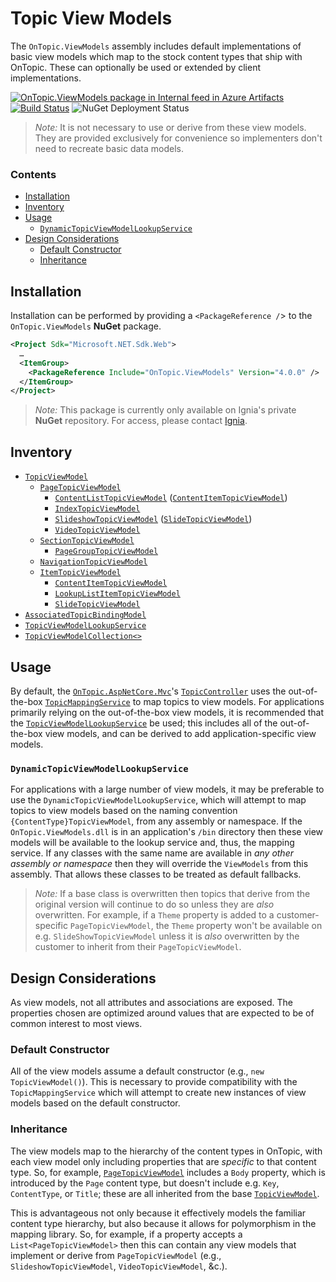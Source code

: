 ﻿# Topic View Models
The `OnTopic.ViewModels` assembly includes default implementations of basic view models which map to the stock content types that ship with OnTopic. These can optionally be used or extended by client implementations.

[![OnTopic.ViewModels package in Internal feed in Azure Artifacts](https://igniasoftware.feeds.visualstudio.com/_apis/public/Packaging/Feeds/46d5f49c-5e1e-47bb-8b14-43be6c719ba8/Packages/b22ec8a0-3966-4dc8-8bf5-69e6264dabd1/Badge)](https://igniasoftware.visualstudio.com/OnTopic/_packaging?_a=package&feed=46d5f49c-5e1e-47bb-8b14-43be6c719ba8&package=b22ec8a0-3966-4dc8-8bf5-69e6264dabd1&preferRelease=true)
[![Build Status](https://igniasoftware.visualstudio.com/OnTopic/_apis/build/status/OnTopic-CI-V3?branchName=master)](https://igniasoftware.visualstudio.com/OnTopic/_build/latest?definitionId=7&branchName=master)
![NuGet Deployment Status](https://rmsprodscussu1.vsrm.visualstudio.com/A09668467-721c-4517-8d2e-aedbe2a7d67f/_apis/public/Release/badge/bd7f03e0-6fcf-4ec6-939d-4e995668d40f/2/2)

> *Note:* It is not necessary to use or derive from these view models. They are provided exclusively for convenience so implementers don't need to recreate basic data models.

### Contents
- [Installation](#installation)
- [Inventory](#inventory)
- [Usage](#usage)
  - [`DynamicTopicViewModelLookupService`](#DynamicTopicViewModelLookupService) 
- [Design Considerations](#design-considerations)
  - [Default Constructor](#default-constructor)
  - [Inheritance](#inheritance)

## Installation
Installation can be performed by providing a `<PackageReference /`> to the `OnTopic.ViewModels` **NuGet** package.
```xml
<Project Sdk="Microsoft.NET.Sdk.Web">
  …
  <ItemGroup>
    <PackageReference Include="OnTopic.ViewModels" Version="4.0.0" />
  </ItemGroup>
</Project>
```

> *Note:* This package is currently only available on Ignia's private **NuGet** repository. For access, please contact [Ignia](http://www.ignia.com/).

## Inventory
- [`TopicViewModel`](TopicViewModel.cs)
  - [`PageTopicViewModel`](PageTopicViewModel.cs)
    - [`ContentListTopicViewModel`](ContentListTopicViewModel.cs) ([`ContentItemTopicViewModel`](Items/ContentItemTopicViewModel.cs))
    - [`IndexTopicViewModel`](IndexTopicViewModel.cs)
    - [`SlideshowTopicViewModel`](SlideshowTopicViewModel.cs) ([`SlideTopicViewModel`](Items/SlideTopicViewModel.cs))
    - [`VideoTopicViewModel`](VideoTopicViewModel.cs)
  - [`SectionTopicViewModel`](SectionTopicViewModel.cs)
    - [`PageGroupTopicViewModel`](PageGroupTopicViewModel.cs)
  - [`NavigationTopicViewModel`](NavigationTopicViewModel.cs) 
  - [`ItemTopicViewModel`](Items/ItemTopicViewModel.cs)
    - [`ContentItemTopicViewModel`](Items/ContentItemTopicViewModel.cs)
    - [`LookupListItemTopicViewModel`](Items/LookupListItemTopicViewModel.cs)
    - [`SlideTopicViewModel`](Items/SlideTopicViewModel.cs)
- [`AssociatedTopicBindingModel`](BindingModels/AssociatedTopicBindingModel.cs)
- [`TopicViewModelLookupService`](TopicViewModelLookupService.cs)
- [`TopicViewModelCollection<>`](Collections/TopicViewModelCollection.cs)

## Usage
By default, the [`OnTopic.AspNetCore.Mvc`](../OnTopic.AspNetCore.Mvc/README.md)'s [`TopicController`](../OnTopic.AspNetCore.Mvc/Controllers/TopicController.cs) uses the out-of-the-box [`TopicMappingService`](../OnTopic/Mapping) to map topics to view models. For applications primarily relying on the out-of-the-box view models, it is recommended that the [`TopicViewModelLookupService`](TopicViewModelLookupService.cs) be used; this includes all of the out-of-the-box view models, and can be derived to add application-specific view models.

### `DynamicTopicViewModelLookupService`
For applications with a large number of view models, it may be preferable to use the `DynamicTopicViewModelLookupService`, which will attempt to map topics to view models based on the naming convention `{ContentType}TopicViewModel`, from any assembly or namespace. If the `OnTopic.ViewModels.dll` is in an application's `/bin` directory then these view models will be available to the lookup service and, thus, the mapping service. If any classes with the same name are available in _any other assembly or namespace_ then they will override the `ViewModels`  from this assembly. That allows these classes to be treated as default fallbacks.

> *Note:* If a base class is overwritten then topics that derive from the original version will continue to do so unless they are _also_ overwritten. For example, if a `Theme` property is added to a customer-specific `PageTopicViewModel`, the `Theme` property won't be available on e.g. `SlideShowTopicViewModel` unless it is _also_ overwritten by the customer to inherit from their `PageTopicViewModel`.

## Design Considerations
As view models, not all attributes and associations are exposed. The properties chosen are optimized around values that are expected to be of common interest to most views.

### Default Constructor
All of the view models assume a default constructor (e.g., `new TopicViewModel()`). This is necessary to provide compatibility with the `TopicMappingService` which will attempt to create new instances of view models based on the default constructor.

### Inheritance
The view models map to the hierarchy of the content types in OnTopic, with each view model only including properties that are _specific_ to that content type. So, for example, [`PageTopicViewModel`](PageTopicViewModel.cs) includes a `Body` property, which is introduced by the `Page` content type, but doesn't include e.g. `Key`, `ContentType`, or `Title`; these are all inherited from the base [`TopicViewModel`](TopicViewModel.cs).

This is advantageous not only because it effectively models the familiar content type hierarchy, but also because it allows for polymorphism in the mapping library. So, for example, if a property accepts a `List<PageTopicViewModel>` then this can contain any view models that implement or derive from `PageTopicViewModel` (e.g., `SlideshowTopicViewModel`, `VideoTopicViewModel`, &c.).

